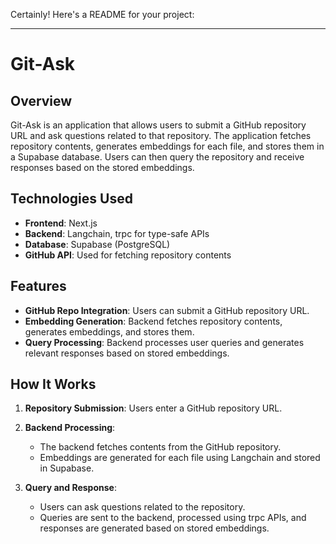 Certainly! Here's a README for your project:

---

# Git-Ask

## Overview

Git-Ask is an application that allows users to submit a GitHub repository URL and ask questions related to that repository. The application fetches repository contents, generates embeddings for each file, and stores them in a Supabase database. Users can then query the repository and receive responses based on the stored embeddings.

## Technologies Used

* **Frontend**: Next.js
* **Backend**: Langchain, trpc for type-safe APIs
* **Database**: Supabase (PostgreSQL)
* **GitHub API**: Used for fetching repository contents

## Features

* **GitHub Repo Integration**: Users can submit a GitHub repository URL.
* **Embedding Generation**: Backend fetches repository contents, generates embeddings, and stores them.
* **Query Processing**: Backend processes user queries and generates relevant responses based on stored embeddings.

## How It Works

1. **Repository Submission**: Users enter a GitHub repository URL.
2. **Backend Processing**:

   * The backend fetches contents from the GitHub repository.
   * Embeddings are generated for each file using Langchain and stored in Supabase.
3. **Query and Response**:

   * Users can ask questions related to the repository.
   * Queries are sent to the backend, processed using trpc APIs, and responses are generated based on stored embeddings.
